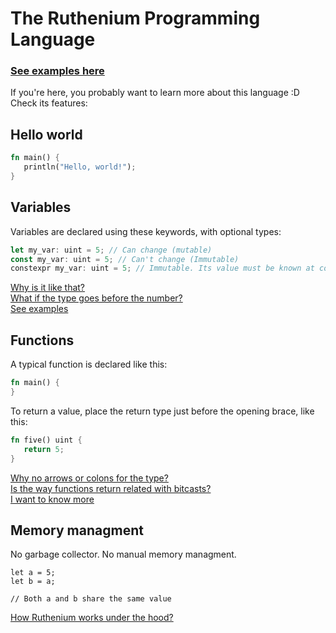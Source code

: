 # The Ruthenium Programming Language

### [See examples here](examples.md)

If you're here, you probably want to learn more about this language :D
Check its features:

## Hello world

```rust
fn main() {
   println("Hello, world!");
}
```

## Variables
Variables are declared using these keywords, with optional types:
```rust
let my_var: uint = 5; // Can change (mutable)
const my_var: uint = 5; // Can't change (Immutable)
constexpr my_var: uint = 5; // Immutable. Its value must be known at compilation time.
```

[Why is it like that?](variables.md#why-is-it-like-that)<br />
[What if the type goes before the number?](casts.md#bitcasts)<br />
[See examples](examples.md#variables)<br />

## Functions

A typical function is declared like this:

```rust
fn main() {
}
```

To return a value, place the return type just before the opening brace, like this:

```rust
fn five() uint {
   return 5;
}
```

[Why no arrows or colons for the type?](functions.md#functions-with-return)<br />
[Is the way functions return related with bitcasts?](functions.md#bitcasts)<br />
[I want to know more](functions.md)<br />

## Memory managment
No garbage collector. No manual memory managment.

```
let a = 5;
let b = a;

// Both a and b share the same value
```

[How Ruthenium works under the hood?](mental_model.md)


